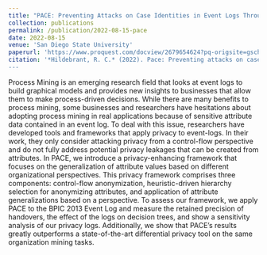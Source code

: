 ```yaml
---
title: "PACE: Preventing Attacks on Case Identities in Event Logs Through Attribute Generalizations"
collection: publications
permalink: /publication/2022-08-15-pace
date: 2022-08-15
venue: 'San Diego State University'
paperurl: 'https://www.proquest.com/docview/2679654624?pq-origsite=gscholar&fromopenview=true'
citation: '*Hildebrant, R. C.* (2022). Pace: Preventing attacks on case identities in event logs through attribute generalizations.
---
```

Process Mining is an emerging research field that looks at event logs to build graphical models and provides new insights to businesses that allow them to make process-driven decisions. While there are many benefits to process mining, some businesses and researchers have hesitations about adopting process mining in real applications because of sensitive attribute data contained in an event log. To deal with this issue, researchers have developed tools and frameworks that apply privacy to event-logs. In their work, they only consider attacking privacy from a control-flow perspective and do not fully address potential privacy leakages that can be created from attributes. In PACE, we introduce a privacy-enhancing framework that focuses on the generalization of attribute values based on different organizational perspectives. This privacy framework comprises three components: control-flow anonymization, heuristic-driven hierarchy selection for anonymizing attributes, and application of attribute generalizations based on a perspective. To assess our framework, we apply PACE to the BPIC 2013 Event Log and measure the retained precision of handovers, the effect of the logs on decision trees, and show a sensitivity analysis of our privacy logs. Additionally, we show that PACE’s results greatly outperforms a state-of-the-art differential privacy tool on the same organization mining tasks.

